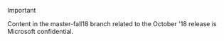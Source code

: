 > [!IMPORTANT]
> Content in the master-fall18 branch related to the October '18 release is Microsoft confidential.
